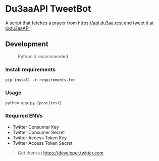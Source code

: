 # Du3aaAPI TweetBot
A script that fetches a prayer from https://api.du3aa.rest and tweet it at [@du3aaAPI](https://twitter.com/du3aaAPI)

## Development
> Python 3 recommended

### Install requirements
`pip install -r requirements.txt`

### Usage
`python app.py [post|test]`

### Required ENVs
- Twitter Consumer Key
- Twitter Consumer Secret
- Twitter Access Token Key
- Twitter Access Token Secret

> Get them at https://developer.twitter.com
